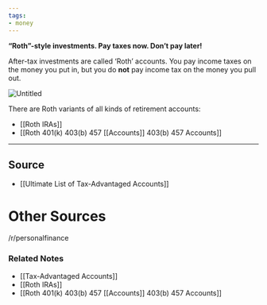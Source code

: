 ```yaml
---
tags:
- money
---
```

**“Roth”-style investments. Pay taxes now. Don’t pay later!**

After-tax investments are called ‘Roth’ accounts. You pay income taxes on the money you put in, but you do **not** pay income tax on the money you pull out. 

![Untitled](Untitled%2021.png)

There are Roth variants of all kinds of retirement accounts:

- [[Roth IRAs]]
- [[Roth 401(k) 403(b) 457 [[Accounts]] 403(b) 457 Accounts]]

---

## Source
- [[Ultimate List of Tax-Advantaged Accounts]]

# Other Sources

/r/personalfinance

### Related Notes
- [[Tax-Advantaged Accounts]] 
- [[Roth IRAs]] 
- [[Roth 401(k) 403(b) 457 [[Accounts]] 403(b) 457 Accounts]]
